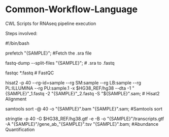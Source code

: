 # Common-Workflow-Language
CWL Scripts for RNAseq pipeline execution

Steps involved:

#!/bin/bash


prefetch "{SAMPLE}";   #Fetch the .sra file

fastq-dump --split-files "{SAMPLE}";    # .sra to .fastq

fastqc *.fastq      # FastQC

hisat2 -p 40 --rg-id=sample --rg SM:sample --rg LB:sample --rg PL:ILLUMINA --rg PU:sample.1 -x $HG38_REF/hg38 --dta -1 "{SAMPLE}"_1.fastq -2 "{SAMPLE}"_2.fastq  -S "${SAMPLE}".sam;     # Hisat2 Alignment

samtools sort -@ 40 -o "{SAMPLE}".bam "{SAMPLE}".sam;    #Samtools sort

stringtie -p 40 -G $HG38_REF/hg38.gtf -e -B -o "{SAMPLE}"/transcripts.gtf -A "{SAMPLE}"/gene_ab_"{SAMPLE}".tsv "{SAMPLE}".bam;    #Abundance Quantification 
